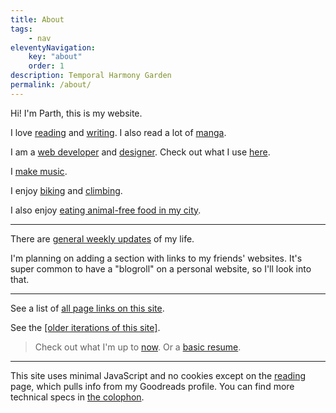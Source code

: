```yaml
---
title: About
tags:
    - nav
eleventyNavigation:
    key: "about"
    order: 1
description: Temporal Harmony Garden
permalink: /about/
---
```

Hi! I'm Parth, this is my website. 

I love [reading](/reading) and [writing](/writing). I also read a lot of [manga](/manga).

I am a [web developer](/code) and [designer](/design). Check out what I use [here](/uses).

I [make music](/music).

I enjoy [biking](/biking) and [climbing](/climbing).

I also enjoy [eating animal-free food in my city](https://food.parth.ninja).

<hr>

There are [general weekly updates](/weeknotes) of my life.

I'm planning on adding a section with links to my friends' websites. It's super common to have a "blogroll" on a personal website, so I'll look into that.

<hr>

See a list of [all page links on this site](/linklist).

See the [[older iterations of this site]](/sitearchive).

> Check out what I'm up to [now](/now). Or a [basic resume](/resume).

---

This site uses minimal JavaScript and no cookies except on the [reading](/reading) page, which pulls info from my Goodreads profile. You can find more technical specs in [the colophon](/colophon).
